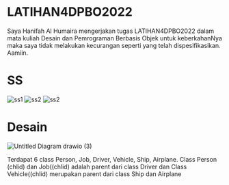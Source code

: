 # LATIHAN4DPBO2022

Saya Hanifah Al Humaira mengerjakan tugas LATIHAN4DPBO2022 dalam mata kuliah Desain dan Pemrograman Berbasis Objek untuk keberkahanNya maka saya tidak melakukan kecurangan seperti yang telah dispesifikasikan. Aamiin.

# SS

![ss1](https://user-images.githubusercontent.com/94789593/156914912-d7089f87-7089-4fca-b27a-156f7526ee31.png)
![ss2](https://user-images.githubusercontent.com/94789593/156914919-b1d1074c-d810-4334-99e0-e1e16486fcb0.png)
![ss2](https://user-images.githubusercontent.com/94789593/156914924-a262e934-5985-48ad-a11e-436a33203d4e.png)

# Desain
![Untitled Diagram drawio (3)](https://user-images.githubusercontent.com/94789593/156915903-c9689b1e-cbe6-4ce1-94dc-11be35a657d2.png)

Terdapat 6 class Person, Job, Driver, Vehicle, Ship, Airplane. Class Person (chlid) dan Job((chlid) adalah parent dari class Driver dan Class Vehicle((chlid) merupakan parent dari class Ship dan Airplane
